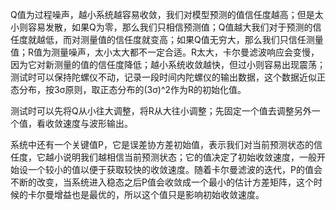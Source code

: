 Q值为过程噪声，越小系统越容易收敛，我们对模型预测的值信任度越高；但是太小则容易发散，如果Q为零，那么我们只相信预测值；Q值越大我们对于预测的信任度就越低，而对测量值的信任度就变高；如果Q值无穷大，那么我们只信任测量值；R值为测量噪声，太小太大都不一定合适。R太大，卡尔曼滤波响应会变慢，因为它对新测量的值的信任度降低；越小系统收敛越快，但过小则容易出现震荡；测试时可以保持陀螺仪不动，记录一段时间内陀螺仪的输出数据，这个数据近似正态分布，按3σ原则，取正态分布的(3σ)^2作为R的初始化值。

测试时可以先将Q从小往大调整，将R从大往小调整；先固定一个值去调整另外一个值，看收敛速度与波形输出。

系统中还有一个关键值P，它是误差协方差初始值，表示我们对当前预测状态的信任度，它越小说明我们越相信当前预测状态；它的值决定了初始收敛速度，一般开始设一个较小的值以便于获取较快的收敛速度。随着卡尔曼滤波的迭代，P的值会不断的改变，当系统进入稳态之后P值会收敛成一个最小的估计方差矩阵，这个时候的卡尔曼增益也是最优的，所以这个值只是影响初始收敛速度。
